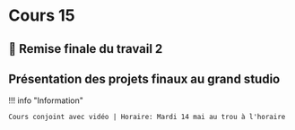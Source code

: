 # Cours 15

## 🚨 Remise finale du travail 2     

## Présentation des projets finaux au grand studio     

!!! info "Information"

    Cours conjoint avec vidéo | Horaire: Mardi 14 mai au trou à l'horaire


